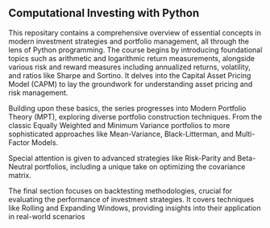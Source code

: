 ## Computational Investing with Python

This repositary contains a comprehensive overview of essential concepts in modern investment strategies and portfolio management, all through the lens of Python programming. 
The course begins by introducing foundational topics such as arithmetic and logarithmic return measurements, alongside various risk and reward measures including annualized returns, volatility, and ratios like Sharpe and Sortino. 
It delves into the Capital Asset Pricing Model (CAPM) to lay the groundwork for understanding asset pricing and risk management.

Building upon these basics, the series progresses into Modern Portfolio Theory (MPT), exploring diverse portfolio construction techniques. 
From the classic Equally Weighted and Minimum Variance portfolios to more sophisticated approaches like Mean-Variance, Black-Litterman, and Multi-Factor Models. 

Special attention is given to advanced strategies like Risk-Parity and Beta-Neutral portfolios, including a unique take on optimizing the covariance matrix.

The final section focuses on backtesting methodologies, crucial for evaluating the performance of investment strategies. 
It covers techniques like Rolling and Expanding Windows, providing insights into their application in real-world scenarios

